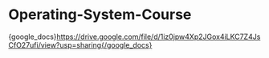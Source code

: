 # Operating-System-Course
{google_docs}https://drive.google.com/file/d/1iz0jpw4Xp2JGox4iLKC7Z4JsCfO27ufi/view?usp=sharing{/google_docs}
